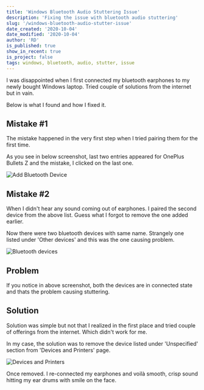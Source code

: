 ```yaml
---
title: 'Windows Bluetooth Audio Stuttering Issue'
description: 'Fixing the issue with bluetooth audio stuttering'
slug: '/windows-bluetooth-audio-stutter-issue'
date_created: '2020-10-04'
date_modified: '2020-10-04'
author: 'RD'
is_published: true
show_in_recent: true
is_project: false
tags: windows, bluetooth, audio, stutter, issue
---
```


I was disappointed when I first connected my bluetooth earphones to my newly bought Windows laptop. Tried couple of solutions from the internet but in vain.  

Below is what I found and how I fixed it.  

## Mistake #1
The mistake happened in the very first step when I tried pairing them for the first time.  

As you see in below screenshot, last two entries appeared for OnePlus Bullets Z and the mistake, I clicked on the last one.  

![Add Bluetooth Device](/images/add-bluetooth-device.png)

## Mistake #2
When I didn't hear any sound coming out of earphones. I paired the second device from the above list. Guess what I forgot to remove the one added earlier.  

Now there were two bluetooth devices with same name. Strangely one listed under 'Other devices' and this was the one causing problem.  

![Bluetooth devices](/images/bluetooth-devices.png)

## Problem
If you notice in above screenshot, both the devices are in connected state and thats the problem causing stuttering.

## Solution

Solution was simple but not that I realized in the first place and tried couple of offerings from the internet. Which didn't work for me.

In my case, the solution was to remove the device listed under 'Unspecified' section from 'Devices and Printers' page.  

![Devices and Printers](/images/devices-and-printers.png)


Once removed. I re-connected my earphones and voilà smooth, crisp sound hitting my ear drums with smile on the face.  

